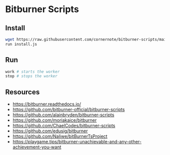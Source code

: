 # Bitburner Scripts

## Install

```sh
wget https://raw.githubusercontent.com/cornernote/bitburner-scripts/main/src/install.js install.js
run install.js
```

## Run

```sh
work # starts the worker
stop # stops the worker
```


## Resources

- https://bitburner.readthedocs.io/
- https://github.com/bitburner-official/bitburner-scripts
- https://github.com/alainbryden/bitburner-scripts
- https://github.com/moriakaice/bitburner
- https://github.com/ChaelCodes/bitburner-scripts
- https://github.com/edusig/bitburner
- https://github.com/Naliwe/bitBurnerTsProject
- https://playgame.tips/bitburner-unachievable-and-any-other-achievement-you-want